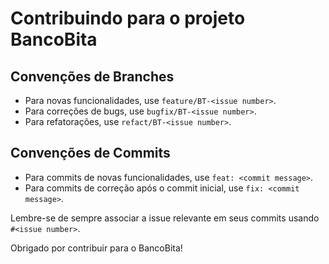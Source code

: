 # Contribuindo para o projeto BancoBita

## Convenções de Branches

- Para novas funcionalidades, use `feature/BT-<issue number>`.
- Para correções de bugs, use `bugfix/BT-<issue number>`.
- Para refatorações, use `refact/BT-<issue number>`.

## Convenções de Commits

- Para commits de novas funcionalidades, use `feat: <commit message>`.
- Para commits de correção após o commit inicial, use `fix: <commit message>`.

Lembre-se de sempre associar a issue relevante em seus commits usando `#<issue number>`.

Obrigado por contribuir para o BancoBita!
